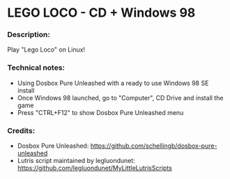 # LEGO LOCO - CD + Windows 98
### Description:
Play "Lego Loco" on Linux!
### Technical notes:
- Using Dosbox Pure Unleashed with a ready to use Windows 98 SE install
- Once Windows 98 launched, go to "Computer", CD Drive and install the game
- Press "CTRL+F12" to show Dosbox Pure Unleashed menu
### Credits:
- Dosbox Pure Unleashed: https://github.com/schellingb/dosbox-pure-unleashed
- Lutris script maintained by legluondunet: https://github.com/legluondunet/MyLittleLutrisScripts
